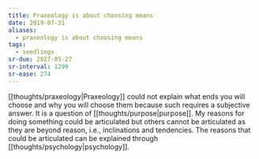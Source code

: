 ```yaml
---
title: Praxeology is about choosing means
date: 2019-07-31
aliases:
  - praxeology is about choosing means
tags:
  - seedlings
sr-due: 2027-05-27
sr-interval: 1299
sr-ease: 274
---
```

[[thoughts/praxeology|Praxeology]] could not explain what ends you will choose and why you will choose them because such requires a subjective answer. It is a question of [[thoughts/purpose|purpose]]. My reasons for doing something could be articulated but others cannot be articulated as they are beyond reason, i.e., inclinations and tendencies. The reasons that could be articulated can be explained through [[thoughts/psychology|psychology]].